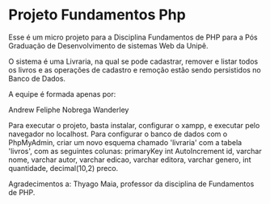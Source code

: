 # Projeto Fundamentos Php

Esse é um micro projeto para a Disciplina Fundamentos de PHP para a
Pós Graduação de Desenvolvimento de sistemas Web da Unipê.

O sistema é uma Livraria, na qual se pode cadastrar, remover e
listar todos os livros e as operações de cadastro e remoção 
estão sendo persistidos no Banco de Dados.

A equipe é formada apenas por:

Andrew Feliphe Nobrega Wanderley

Para executar o projeto, basta instalar, configurar o xampp, 
e executar pelo navegador no localhost. Para configurar o banco
de dados com o PhpMyAdmin, criar um novo esquema chamado 'livraria' com a tabela
'livros', com as seguintes colunas: primaryKey int AutoIncrement id, varchar nome,
varchar autor, varchar edicao, varchar editora, varchar genero, int quantidade,
decimal(10,2) preco.

Agradecimentos a:
Thyago Maia, professor da disciplina de Fundamentos de PHP.